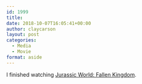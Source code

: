 ```yaml
---
id: 1999
title: 
date: 2018-10-07T16:05:41+00:00
author: claycarson
layout: post
categories: 
  - Media
  - Movie
format: aside
---
```

I finished watching [Jurassic World: Fallen Kingdom](https://www.imdb.com/title/tt4881806/).